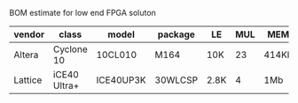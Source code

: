 BOM estimate for low end FPGA soluton


| vendor  | class        | model     | package | LE   | MUL | MEM   | $  | URL |
|---------|--------------|-----------|---------|------|-----|-------|----|-----|
| Altera  | Cyclone 10   | 10CL010   | M164    | 10K  | 23  | 414Kb | 15 | https://www.digikey.com/short/30r2d5 |
| Lattice | iCE40 Ultra+ | ICE40UP3K | 30WLCSP | 2.8K | 4   | 1Mb   | 5  | https://www.digikey.com/short/30r20j |
